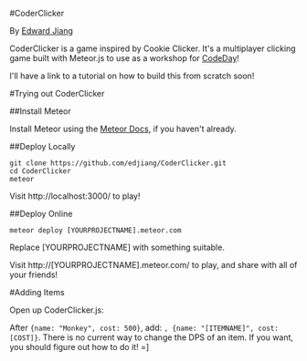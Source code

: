 #CoderClicker

By [Edward Jiang](http://twitter.com/EdwardStarcraft)

CoderClicker is a game inspired by Cookie Clicker. It's a multiplayer clicking game built with Meteor.js to use as a workshop for [CodeDay](http://codeday.org/)!

I'll have a link to a tutorial on how to build this from scratch soon! 

#Trying out CoderClicker

##Install Meteor

Install Meteor using the [Meteor Docs](http://docs.meteor.com/#quickstart), if you haven't already. 

##Deploy Locally

    git clone https://github.com/edjiang/CoderClicker.git
    cd CoderClicker
    meteor
    
Visit http://localhost:3000/ to play!

##Deploy Online

    meteor deploy [YOURPROJECTNAME].meteor.com
    
Replace [YOURPROJECTNAME] with something suitable. 
    
Visit http://[YOURPROJECTNAME].meteor.com/ to play, and share with all of your friends!

#Adding Items

Open up CoderClicker.js: 

After `{name: "Monkey", cost: 500}`, add: `, {name: "[ITEMNAME]", cost: [COST]}`. There is no current way to change the DPS of an item. If you want, you should figure out how to do it! =]

